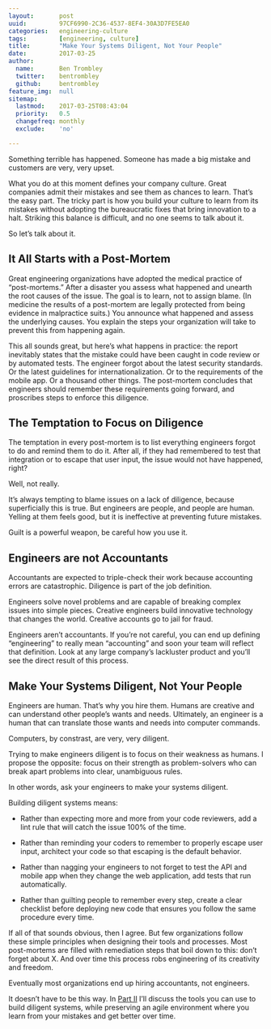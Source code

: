 ```yaml
---
layout:       post
uuid:         97CF6990-2C36-4537-8EF4-30A3D7FE5EA0
categories:   engineering-culture
tags:         [engineering, culture]
title:        "Make Your Systems Diligent, Not Your People"
date:         2017-03-25
author:       
  name:       Ben Trombley
  twitter:    bentrombley
  github:     bentrombley
feature_img:  null
sitemap:
  lastmod:    2017-03-25T08:43:04
  priority:   0.5
  changefreq: monthly
  exclude:    'no'

---
```


Something terrible has happened.  Someone has made a big mistake and customers are very, very upset.

What you do at this moment defines your company culture.  Great companies admit their mistakes and see them as chances to learn.  That’s the easy part.  The tricky part is how you build your culture to learn from its mistakes without adopting the bureaucratic fixes that bring innovation to a halt.  Striking this balance is difficult, and no one seems to talk about it.

So let’s talk about it.

## It All Starts with a Post-Mortem

Great engineering organizations have adopted the medical practice of “post-mortems.”  After a disaster you assess what happened and unearth the root causes of the issue.  The goal is to learn, not to assign blame.  (In medicine the results of a post-mortem are legally protected from being evidence in malpractice suits.)  You announce what happened and assess the underlying causes.  You explain the steps your organization will take to prevent this from happening again.

This all sounds great, but here’s what happens in practice: the report inevitably states that the mistake could have been caught in code review or by automated tests.  The engineer forgot about the latest security standards.  Or the latest guidelines for internationalization.  Or to the requirements of the mobile app.  Or a thousand other things.  The post-mortem concludes that engineers should remember these requirements going forward, and proscribes steps to enforce this diligence.


## The Temptation to Focus on Diligence
The temptation in every post-mortem is to list everything engineers forgot to do and remind them to do it.  After all, if they had remembered to test that integration or to escape that user input, the issue would not have happened, right?

Well, not really.

It’s always tempting to blame issues on a lack of diligence, because superficially this is true.  But engineers are people, and people are human.  Yelling at them feels good, but it is ineffective at preventing future mistakes.

Guilt is a powerful weapon, be careful how you use it.

## Engineers are not Accountants
Accountants are expected to triple-check their work because accounting errors are catastrophic.  Diligence is part of the job definition.

Engineers solve novel problems and are capable of breaking complex issues into simple pieces.  Creative engineers build innovative technology that changes the world.  Creative accounts go to jail for fraud.

Engineers aren’t accountants.  If you’re not careful, you can end up defining “engineering” to really mean “accounting” and soon your team will reflect that definition.  Look at any large company’s lackluster product and you’ll see the direct result of this process.


## Make Your Systems Diligent, Not Your People
Engineers are human.  That’s why you hire them.  Humans are creative and can understand other people’s wants and needs.  Ultimately, an engineer is a human that can translate those wants and needs into computer commands.

Computers, by constrast, are very, very diligent.

Trying to make engineers diligent is to focus on their weakness as humans.  I propose the opposite: focus on their strength as problem-solvers who can break apart problems into clear, unambiguous rules.

In other words, ask your engineers to make your systems diligent.

Building diligent systems means:

- Rather than expecting more and more from your code reviewers, add a lint rule that will catch the issue 100% of the time.

- Rather than reminding your coders to remember to properly escape user input, architect your code so that escaping is the default behavior.

- Rather than nagging your engineers to not forget to test the API and mobile app when they change the web application, add tests that run automatically.

- Rather than guilting people to remember every step, create a clear checklist before deploying new code that ensures you follow the same procedure every time.

If all of that sounds obvious, then I agree.  But few organizations follow these simple principles when designing their tools and processes.  Most post-mortems are filled with remediation steps that boil down to this: don’t forget about X.  And over time this process robs engineering of its creativity and freedom.

Eventually most organizations end up hiring accountants, not engineers.

It doesn’t have to be this way.  In [Part II](/engineering-culture/2017/03/25/make-your-systems-diligent-not-your-people-part-2/) I’ll discuss the tools you can use to build diligent systems, while preserving an agile environment where you learn from your mistakes and get better over time.

